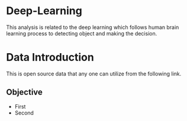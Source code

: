 # Deep-Learning
This analysis is related to the deep learning which follows human brain learning process to detecting object and making the decision. 
# Data Introduction
This is open source data that any one can utilize from the following link.
## Objective
- First
- Second

